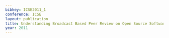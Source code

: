 ```yaml
---
bibkey: ICSE2011_1
conference: ICSE
layout: publication
title: Understanding Broadcast Based Peer Review on Open Source Software Projects
year: 2011
---
```

